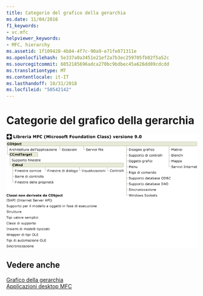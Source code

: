 ```yaml
---
title: Categorie del grafico della gerarchia
ms.date: 11/04/2016
f1_keywords:
- vc.mfc
helpviewer_keywords:
- MFC, hierarchy
ms.assetid: 1f109428-4b84-4f7c-90a9-e71fe071311e
ms.openlocfilehash: 5e337a0a3451e21ef2a7b3ec259705fb02f5a52c
ms.sourcegitcommit: 6052185696adca270bc9bdbec45a626dd89cdcdd
ms.translationtype: MT
ms.contentlocale: it-IT
ms.lasthandoff: 10/31/2018
ms.locfileid: "50542142"
---
```

# <a name="hierarchy-chart-categories"></a>Categorie del grafico della gerarchia

![Categorie del grafico della gerarchia MFC](../mfc/media/vc369r1.png "vc369r1")

## <a name="see-also"></a>Vedere anche

[Grafico della gerarchia](../mfc/hierarchy-chart.md)<br/>
[Applicazioni desktop MFC](../mfc/mfc-desktop-applications.md)

